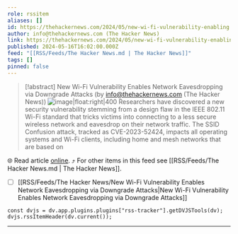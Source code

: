 ```yaml
---
role: rssitem
aliases: []
id: https://thehackernews.com/2024/05/new-wi-fi-vulnerability-enabling.html
author: info@thehackernews.com (The Hacker News)
link: https://thehackernews.com/2024/05/new-wi-fi-vulnerability-enabling.html
published: 2024-05-16T16:02:00.000Z
feed: "[[RSS/Feeds/The Hacker News.md | The Hacker News]]"
tags: []
pinned: false
---
```


> [!abstract] New Wi-Fi Vulnerability Enables Network Eavesdropping via Downgrade Attacks (by info@thehackernews.com (The Hacker News))
> ![image|float:right|400](https://blogger.googleusercontent.com/img/b/R29vZ2xl/AVvXsEj6d7Gzb_h-iUyW-ZV9K-72UmwGBH5s6LAObmfDc7t5yM8sjbhw5BiJ1tl6YYaIyz7rDm3A0V6yivf7rF9438dH0cguzgTV821Tn0TbVubAm7qfWQZjXHfyVF2sbH-72wMa6elHZq8sGiW6VomBjgRLgcAersRKeraJa16BdWZkU04X5WSAfRLEsFfjoAKT/s1600/wifi.png) Researchers have discovered a new security vulnerability stemming from a design flaw in the IEEE 802.11 Wi-Fi standard that tricks victims into connecting to a less secure wireless network and eavesdrop on their network traffic. The SSID Confusion attack, tracked as CVE-2023-52424, impacts all operating systems and Wi-Fi clients, including home and mesh networks that are based on

🌐 Read article [online](https://thehackernews.com/2024/05/new-wi-fi-vulnerability-enabling.html). ⤴ For other items in this feed see [[RSS/Feeds/The Hacker News.md | The Hacker News]].

- [ ] [[RSS/Feeds/The Hacker News/New Wi-Fi Vulnerability Enables Network Eavesdropping via Downgrade Attacks|New Wi-Fi Vulnerability Enables Network Eavesdropping via Downgrade Attacks]]

~~~dataviewjs
const dvjs = dv.app.plugins.plugins["rss-tracker"].getDVJSTools(dv);
dvjs.rssItemHeader(dv.current());
~~~

- - -



